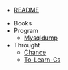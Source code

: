 * [README](/README.md)
- Books
- Program
    * [Mysqldump](/program/mysqldump.md)
- Throught
    * [Chance](/throught/chance.md)
    * [To-Learn-Cs](/throught/how-to-learn-cs.md)

